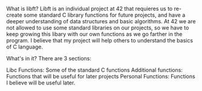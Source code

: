 What is libft?
Libft is an individual project at 42 that requieres us to re-create some standard C library functions for future projects, and have a deeper understanding of data structures and basic algorithms. At 42 we are not allowed to use some standard libraries on our projects, so we have to keep growing this libary with our own functions as we go farther in the program. I believe that my project will help others to understand the basics of C language.

What's in it?
There are 3 sections:

Libc Functions: Some of the standard C functions
Additional functions: Functions that will be useful for later projects
Personal Functions: Functions I believe will be useful later.
